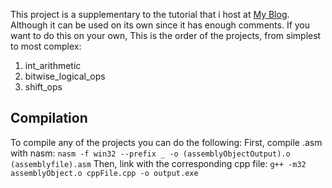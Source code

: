 This project is a supplementary to the tutorial that i host at [My Blog](https://themindpalace.bearblog.dev/assembly-pt-1-the-absolute-basics-of-assembly/).
Although it can be used on its own since it has enough comments.
If you want to do this on your own, This is the order of the projects, from simplest to most complex:
1. int_arithmetic
2. bitwise_logical_ops
3. shift_ops

## Compilation
To compile any of the projects you can do the following:
First, compile .asm with nasm:
`nasm -f win32 --prefix _ -o (assemblyObjectOutput).o (assemblyfile).asm`
Then, link with the corresponding cpp file:
`g++ -m32 assemblyObject.o cppFile.cpp -o output.exe`
